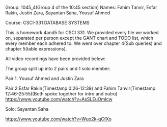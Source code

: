 Group: 1045_4(Group 4 of the 10:45 section) Names: Fahim Tanvir, Esfar Rakin, Justin Zara, Sayantan Saha, Yousuf Ahmed

Course: CSCI-331 DATABASE SYSTEMS

This is homework 4and5 for CSCI 331. We provided every file we worked on, separated per person except the GANT chart and TODO list, which every member each adhered to. We went over chapter 4(Sub queries) and chapter 5(table expressions). 

All video recordings have been provided below:

The group split up into 2 pairs and 1 solo member:

Pair 1: Yousuf Ahmed and Justin Zara

Pair 2:Esfar Rakin(Timestamp 0:26-12:39) and Fahim Tanvir(Timestamp 12:46-25:55)(Both spoke together for intro and outro)
https://www.youtube.com/watch?v=AsSLEuOmIcw


Solo: Sayantan Saha

 https://www.youtube.com/watch?v=Wuo2k-qCfXo
